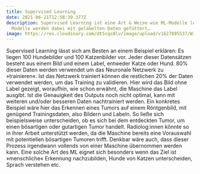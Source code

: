 ```yaml
---
title: Supervised Learning
date: 2021-06-21T12:58:39.377Z
description: Supervised Learning ist eine Art & Weise wie ML-Modelle lernen. Die
  Modelle werden dabei mit gelabelten Daten gefüttert…
image: https://res.cloudinary.com/dt5cqs0lv/image/upload/v1627895537/Wissen/Supervised_Learning_fjq4z6.png
---
```

Supervised Learning lässt sich am Besten an einem Beispiel erklären: Es liegen 100 Hundebilder und 100 Katzenbilder vor. Jeder dieser Datensätzen besteht aus einem Bild und einem Label, entweder Katze oder Hund. 80% dieser Daten werden verwendet um das Neuronale Netzwerk zu »trainieren«. Ist das Netzwerk trainiert können die restlichen 20% der Daten verwendet werden, um das Training zu validieren. Hier wird das Bild ohne Label gezeigt, woraufhin, wie schon erwähnt, die Maschine das Label ausgibt. Ist die Genauigkeit des Outputs noch nicht optimal, kann mit weiteren und/oder besseren Daten nachtrainiert werden. Ein konkretes Beispiel wäre hier das Erkennen eines Tumors auf einem Röntgenbild, mit genügend Trainingsdaten, also Bildern und Labeln. So ließe sich beispielsweise unterscheiden, ob es sich bei dem entdeckten Tumor, um einen bösartigen oder gutartigen Tumor handelt. Radiolog:innen könnte so in ihrer Arbeit unterstützt werden, da die Maschine bereits eine Vorauswahl mit potentiellen bösartigen Tumoren trifft. Denkbar wäre auch, dass dieser Prozess irgendwann vollends von einer Maschine übernommen werden kann. Eine solche Art des ML eignet sich besonders wenn das Ziel ist »menschliche« Erkennung nachzubilden, Hunde von Katzen unterscheiden, Sprach verstehen etc.